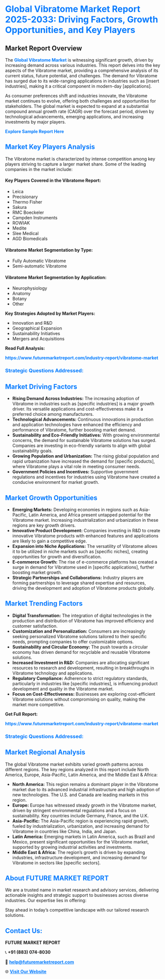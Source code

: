 <h1 style="color: #007BFF;">Global Vibratome Market Report 2025-2033: Driving Factors, Growth Opportunities, and Key Players</h1>

<section id="overview">
<h2>Market Report Overview</h2>
<p>The <a href="https://www.futuremarketreport.com/industry-report/vibratome-market" style="color: #007BFF; text-decoration: none;"><strong>Global Vibratome Market</strong></a> is witnessing significant growth, driven by increasing demand across various industries. This report delves into the key aspects of the Vibratome market, providing a comprehensive analysis of its current status, future potential, and challenges. The demand for Vibratome has surged due to its wide-ranging applications in industries such as [insert industries], making it a critical component in modern-day [applications].</p>
<p>As consumer preferences shift and industries innovate, the Vibratome market continues to evolve, offering both challenges and opportunities for stakeholders. The global market is expected to expand at a substantial compound annual growth rate (CAGR) over the forecast period, driven by technological advancements, emerging applications, and increasing investments by major players.</p>
</section>

<section id="overview">
<p><a href="https://www.futuremarketreport.com/request-sample/reportId=60916" style="color: #007BFF; text-decoration: none;"><strong>Explore Sample Report Here</strong></a></p>
</section>

<section id="key-players">
<h2 style="color: #007BFF;">Market Key Players Analysis</h2>
<p>The Vibratome market is characterized by intense competition among key players striving to capture a larger market share. Some of the leading companies in the market include:</p>
<h4>Key Players Covered in the Vibratome Report:</h4>
<ul><li>Leica</li><li>Precisionary</li><li>Thermo Fisher</li><li>Sakura</li><li>RMC Boeckeler</li><li>Campden Instruments</li><li>ROWIAK</li><li>Medite</li><li>Slee Medical</li><li>AGD Biomedicals</li></ul>
<h4>Vibratome Market Segmentation by Type:</h4>
<ul><li>Fully Automatic Vibratome</li><li>Semi-automatic Vibratome</li></ul>

<h4>Vibratome Market Segmentation by Application:</h4>
<ul><li>Neurophysiology</li><li>Anatomy</li><li>Botany</li><li>Other</li></ul>
<p><strong>Key Strategies Adopted by Market Players:</strong></p>
<ul>
<li>Innovation and R&D</li>
<li>Geographical Expansion</li>
<li>Sustainability Initiatives</li>
<li>Mergers and Acquisitions</li>
</ul>
</section>

<section>
<p><strong>Read Full Analysis: </strong></p><a href="https://www.futuremarketreport.com/industry-report/vibratome-market" style="color: #007BFF; text-decoration: none;"><strong>https://www.futuremarketreport.com/industry-report/vibratome-market</strong></a>
<h3 style="color: #007BFF;">Strategic Questions Addressed:</h3>
</section>

<section id="driving-factors">
<h2 style="color: #007BFF;">Market Driving Factors</h2>
<ul>
<li><strong>Rising Demand Across Industries:</strong> The increasing adoption of Vibratome in industries such as [specific industries] is a major growth driver. Its versatile applications and cost-effectiveness make it a preferred choice among manufacturers.</li>
<li><strong>Technological Advancements:</strong> Continuous innovations in production and application technologies have enhanced the efficiency and performance of Vibratome, further boosting market demand.</li>
<li><strong>Sustainability and Eco-Friendly Initiatives:</strong> With growing environmental concerns, the demand for sustainable Vibratome solutions has surged. Companies are investing in eco-friendly variants to align with global sustainability goals.</li>
<li><strong>Growing Population and Urbanization:</strong> The rising global population and rapid urbanization have increased the demand for [specific products], where Vibratome plays a vital role in meeting consumer needs.</li>
<li><strong>Government Policies and Incentives:</strong> Supportive government regulations and incentives for industries using Vibratome have created a conducive environment for market growth.</li>
</ul>
</section>

<section id="growth-opportunities">
<h2 style="color: #007BFF;">Market Growth Opportunities</h2>
<ul>
<li><strong>Emerging Markets:</strong> Developing economies in regions such as Asia-Pacific, Latin America, and Africa present untapped potential for the Vibratome market. Increasing industrialization and urbanization in these regions are key growth drivers.</li>
<li><strong>Innovative Product Development:</strong> Companies investing in R&D to create innovative Vibratome products with enhanced features and applications are likely to gain a competitive edge.</li>
<li><strong>Expansion into Niche Applications:</strong> The versatility of Vibratome allows it to be utilized in niche markets such as [specific niches], creating opportunities for growth and diversification.</li>
<li><strong>E-commerce Growth:</strong> The rise of e-commerce platforms has created a surge in demand for Vibratome used in [specific applications], further boosting market growth.</li>
<li><strong>Strategic Partnerships and Collaborations:</strong> Industry players are forming partnerships to leverage shared expertise and resources, driving the development and adoption of Vibratome products globally.</li>
</ul>
</section>

<section id="trending-factors">
<h2 style="color: #007BFF;">Market Trending Factors</h2>
<ul>
<li><strong>Digital Transformation:</strong> The integration of digital technologies in the production and distribution of Vibratome has improved efficiency and customer satisfaction.</li>
<li><strong>Customization and Personalization:</strong> Consumers are increasingly seeking personalized Vibratome solutions tailored to their specific needs, prompting companies to offer customizable options.</li>
<li><strong>Sustainability and Circular Economy:</strong> The push towards a circular economy has driven demand for recyclable and reusable Vibratome solutions.</li>
<li><strong>Increased Investment in R&D:</strong> Companies are allocating significant resources to research and development, resulting in breakthroughs in Vibratome technology and applications.</li>
<li><strong>Regulatory Compliance:</strong> Adherence to strict regulatory standards, particularly in industries like [specific industries], is influencing product development and quality in the Vibratome market.</li>
<li><strong>Focus on Cost-Effectiveness:</strong> Businesses are exploring cost-efficient Vibratome solutions without compromising on quality, making the market more competitive.</li>
</ul>
</section>

<section>
<p><strong>Get Full Report: </strong></p><a href="https://www.futuremarketreport.com/industry-report/vibratome-market" style="color: #007BFF; text-decoration: none;"><strong>https://www.futuremarketreport.com/industry-report/vibratome-market</strong></a>
<h3 style="color: #007BFF;">Strategic Questions Addressed:</h3>
</section>


<section id="regional-analysis">
<h2 style="color: #007BFF;">Market Regional Analysis</h2>
<p>The global Vibratome market exhibits varied growth patterns across different regions. The key regions analyzed in this report include North America, Europe, Asia-Pacific, Latin America, and the Middle East & Africa:</p>
<ul>
<li><strong>North America:</strong> This region remains a dominant player in the Vibratome market due to its advanced industrial infrastructure and high adoption of new technologies. The U.S. and Canada are leading markets in this region.</li>
<li><strong>Europe:</strong> Europe has witnessed steady growth in the Vibratome market, driven by stringent environmental regulations and a focus on sustainability. Key countries include Germany, France, and the U.K.</li>
<li><strong>Asia-Pacific:</strong> The Asia-Pacific region is experiencing rapid growth, fueled by industrialization, urbanization, and increasing demand for Vibratome in countries like China, India, and Japan.</li>
<li><strong>Latin America:</strong> Emerging markets in Latin America, such as Brazil and Mexico, present significant opportunities for the Vibratome market, supported by growing industrial activities and investments.</li>
<li><strong>Middle East & Africa:</strong> The region’s growth is driven by expanding industries, infrastructure development, and increasing demand for Vibratome in sectors like [specific sectors].</li>
</ul>
</section>

<footer>
<h2 style="color: #007BFF;">About FUTURE MARKET REPORT</h2>
<p>We are a trusted name in market research and advisory services, delivering actionable insights and strategic support to businesses across diverse industries. Our expertise lies in offering:</p>

<p>Stay ahead in today’s competitive landscape with our tailored research solutions.</p>

<h2 style="color: #007BFF;">Contact Us:</h2>
<p><strong>FUTURE MARKET REPORT</strong></p>
<p>📞 <strong>+91 (883) 074-8030</strong></p>
<p>📧 <strong><a href="mailto:help@futuremarketreport.com" style="color: #007BFF;">help@futuremarketreport.com</a></strong></p>
<p>🌐 <strong><a href="https://www.futuremarketreport.com/" style="color: #007BFF;">Visit Our Website</a></strong></p>
</footer>